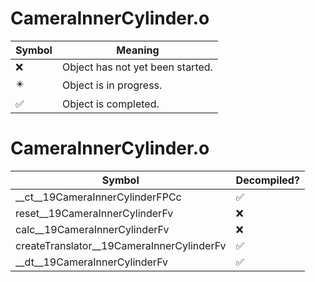 # CameraInnerCylinder.o
| Symbol | Meaning 
| ------------- | ------------- 
| :x: | Object has not yet been started. 
| :eight_pointed_black_star: | Object is in progress. 
| :white_check_mark: | Object is completed. 


# CameraInnerCylinder.o
| Symbol | Decompiled? |
| ------------- | ------------- |
| __ct__19CameraInnerCylinderFPCc | :white_check_mark: |
| reset__19CameraInnerCylinderFv | :x: |
| calc__19CameraInnerCylinderFv | :x: |
| createTranslator__19CameraInnerCylinderFv | :white_check_mark: |
| __dt__19CameraInnerCylinderFv | :white_check_mark: |
